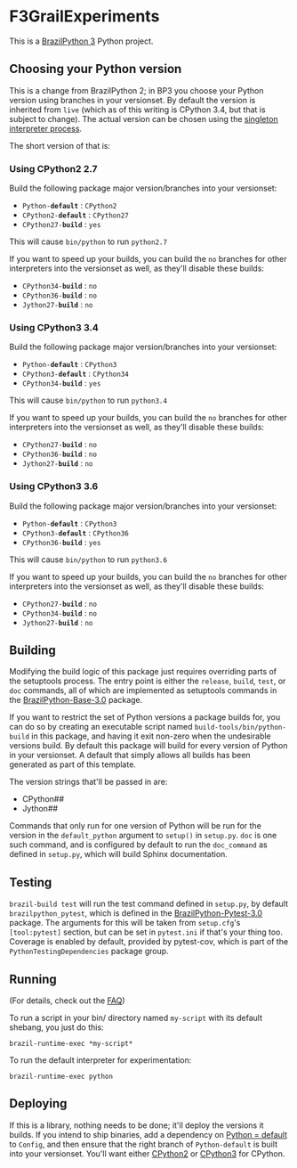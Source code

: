 # F3GrailExperiments

This is a [BrazilPython 3](https://w.amazon.com/bin/view/BrazilPython3/) Python project.

## Choosing your Python version

This is a change from BrazilPython 2; in BP3 you choose your Python version
using branches in your versionset. By default the version is inherited from
`live` (which as of this writing is CPython 3.4, but that is subject to change).
The actual version can be chosen using the [singleton interpreter process](https://w.amazon.com/index.php/BuilderTools/LiveCuration/SingletonInterpreters).

The short version of that is:

### Using CPython2 2.7

Build the following package major version/branches into your versionset:

* `Python-`**`default`** : `CPython2`
* `CPython2-`**`default`** : `CPython27`
* `CPython27-`**`build`** : `yes`

This will cause `bin/python` to run `python2.7`

If you want to speed up your builds, you can build the `no` branches for other
interpreters into the versionset as well, as they'll disable these builds:

* `CPython34-`**`build`** : `no`
* `CPython36-`**`build`** : `no`
* `Jython27-`**`build`** : `no`

### Using CPython3 3.4

Build the following package major version/branches into your versionset:

* `Python-`**`default`** : `CPython3`
* `CPython3-`**`default`** : `CPython34`
* `CPython34-`**`build`** : `yes`

This will cause `bin/python` to run `python3.4`

If you want to speed up your builds, you can build the `no` branches for other
interpreters into the versionset as well, as they'll disable these builds:

* `CPython27-`**`build`** : `no`
* `CPython36-`**`build`** : `no`
* `Jython27-`**`build`** : `no`

### Using CPython3 3.6

Build the following package major version/branches into your versionset:

* `Python-`**`default`** : `CPython3`
* `CPython3-`**`default`** : `CPython36`
* `CPython36-`**`build`** : `yes`

This will cause `bin/python` to run `python3.6`

If you want to speed up your builds, you can build the `no` branches for other
interpreters into the versionset as well, as they'll disable these builds:

* `CPython27-`**`build`** : `no`
* `CPython34-`**`build`** : `no`
* `Jython27-`**`build`** : `no`

## Building

Modifying the build logic of this package just requires overriding parts of the
setuptools process. The entry point is either the `release`, `build`, `test`, or
`doc` commands, all of which are implemented as setuptools commands in
the [BrazilPython-Base-3.0](https://code.amazon.com/packages/BrazilPython-Base/releases) 
package.

If you want to restrict the set of Python versions a package builds for, you can
do so by creating an executable script named `build-tools/bin/python-build` in
this package, and having it exit non-zero when the undesirable versions build.
By default this package will build for every version of Python in your
versionset. A default that simply allows all builds has been generated as part
of this template.

The version strings that'll be passed in are:

* CPython##
* Jython##

Commands that only run for one version of Python will be run for the version in
the `default_python` argument to `setup()` in `setup.py`. `doc` is one such
command, and is configured by default to run the `doc_command` as defined in
`setup.py`, which will build Sphinx documentation.

## Testing

`brazil-build test` will run the test command defined in `setup.py`, by default `brazilpython_pytest`, which is defined in the [BrazilPython-Pytest-3.0](https://code.amazon.com/packages/BrazilPython-Pytest/releases) package. The arguments for this will be taken from `setup.cfg`'s `[tool:pytest]` section, but can be set in `pytest.ini` if that's your thing too. Coverage is enabled by default, provided by pytest-cov, which is part of the `PythonTestingDependencies` package group.

## Running

(For details, check out the [FAQ](https://w.amazon.com/bin/view/BrazilPython3/FAQ/#HHowdoIrunaninterpreterinmypackage3F))

To run a script in your bin/ directory named `my-script` with its default
shebang, you just do this:

`brazil-runtime-exec *my-script*`

To run the default interpreter for experimentation:

`brazil-runtime-exec python`

## Deploying

If this is a library, nothing needs to be done; it'll deploy the versions it builds. If you intend to ship binaries, add a dependency on [Python = default](https://devcentral.amazon.com/ac/brazil/directory/package/majorVersionSummary/Python?majorVersion=default) to `Config`, and then ensure that the right branch of `Python-default` is built into your versionset. You'll want either [CPython2](https://code.amazon.com/packages/Python/trees/CPython2) or [CPython3](https://code.amazon.com/packages/Python/trees/CPython3) for CPython.
